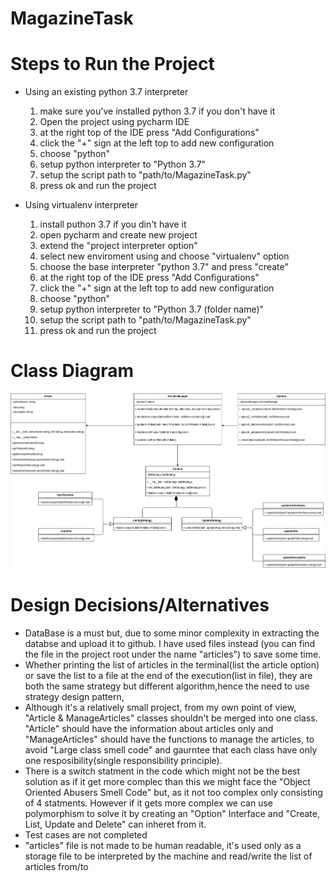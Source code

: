 # MagazineTask

# Steps to Run the Project
- Using an existing python 3.7 interpreter
  1) make sure you've installed python 3.7 if you don't have it 
  2) Open the project using pycharm IDE
  3) at the right top of the IDE press "Add Configurations"
  4) click the "+" sign at the left top to add new configuration
  5) choose "python"
  6) setup python interpreter to "Python 3.7"
  7) setup the script path to "path/to/MagazineTask.py"
  8) press ok and run the project

- Using virtualenv interpreter
  1) install puthon 3.7 if you din't have it
  2) open pycharm and create new project
  3) extend the "project interpreter option"
  4) select new enviroment using and choose "virtualenv" option
  5) choose the base interpreter "python 3.7" and press "create"
  6) at the right top of the IDE press "Add Configurations"
  7) click the "+" sign at the left top to add new configuration
  8) choose "python"
  9) setup python interpreter to "Python 3.7 (folder name)"
  10) setup the script path to "path/to/MagazineTask.py"
  11) press ok and run the project

# Class Diagram
![](Images/ClassDiagram_Updates.png)

# Design Decisions/Alternatives
- DataBase is a must but, due to some minor complexity in extracting the databse and upload it to github. I have used files instead (you can find the file in the project root under the name "articles") to save some time.
- Whether printing the list of articles in the terminal(list the article option) or save the list to a file at the end of the execution(list in file), they are both the same strategy but different algorithm,hence the need to use strategy design pattern,
- Although it's a relatively small project, from my own point of view, "Article & ManageArticles" classes shouldn't be merged into one class. "Article" should have the information about articles only and "ManageArticles" should have the functions to manage the articles, to avoid "Large class smell code" and gaurntee that each class have only one resposibility(single responsibility principle).
- There is a switch statment in the code which might not be the best solution as if it get more complec than this we might face the "Object Oriented Abusers Smell Code" but, as it not too complex only consisting of 4 statments. However if it gets more complex we can use polymorphism to solve it by creating an "Option" Interface and "Create, List, Update and Delete" can inheret from it. 
- Test cases are not completed
- "articles" file is not made to be human readable, it's used only as a storage file to be interpreted by the machine and read/write the list of articles from/to
